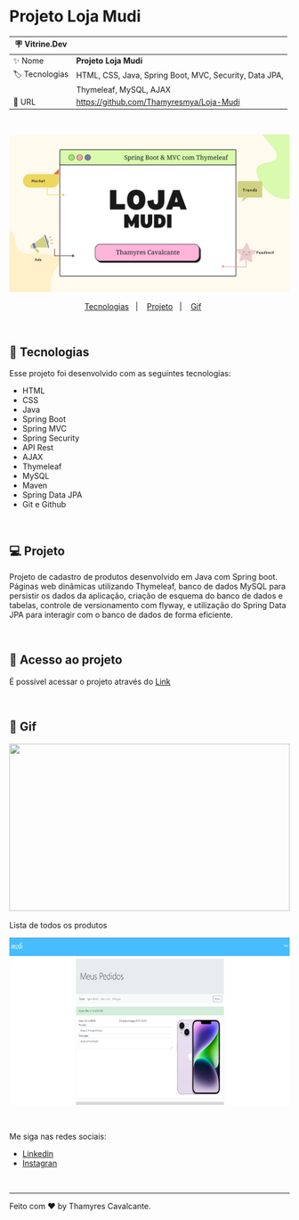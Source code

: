# Projeto Loja Mudi

| :placard: Vitrine.Dev |     |
| -------------  | --- |
| :sparkles: Nome        | **Projeto Loja Mudi**
| :label: Tecnologias | HTML, CSS, Java, Spring Boot, MVC, Security, Data JPA, 
|  | Thymeleaf, MySQL, AJAX
| :rocket: URL         | https://github.com/Thamyresmya/Loja-Mudi

<br>

![](geral/img/Capa.jpg)


<p align="center">
  <a href="#-tecnologias">Tecnologias</a>&nbsp;&nbsp;&nbsp;|&nbsp;&nbsp;&nbsp;  
  <a href="#-projeto">Projeto</a>&nbsp;&nbsp;&nbsp;|&nbsp;&nbsp;&nbsp;  
  <a href="#-gif">Gif</a>&nbsp;&nbsp;&nbsp;&nbsp;&nbsp;&nbsp;
</p>

<br>


## 🚀 Tecnologias

Esse projeto foi desenvolvido com as seguintes tecnologias:

- HTML
- CSS
- Java
- Spring Boot
- Spring MVC
- Spring Security
- API Rest
- AJAX
- Thymeleaf 
- MySQL
- Maven
- Spring Data JPA
- Git e Github

<br>

## 💻 Projeto

Projeto de cadastro de produtos desenvolvido em Java com Spring boot. Páginas web dinâmicas utilizando Thymeleaf, banco de dados MySQL para persistir os dados da aplicação, criação de esquema do banco de dados e tabelas, controle de versionamento com flyway, e utilização do Spring Data JPA para interagir com o banco de dados de forma eficiente.

<br>

## 📁 Acesso ao projeto

É possível acessar o projeto através do [Link](https://github.com/Thamyresmya/Loja-Mudi)


<br>

## 📸 Gif

<img width="100%" height="300" src="./geral/img"></img>

Lista de todos os produtos

<img width="100%" height="300" src="./geral/img/Lista_todos.png"></img>


<br>

Me siga nas redes sociais:
- [Linkedin](https://www.linkedin.com/in/thamyrescavalcante/)
- [Instagran](https://www.instagram.com/thamyres__cavalcante/)

<br>

---

Feito com ♥ by Thamyres Cavalcante.



